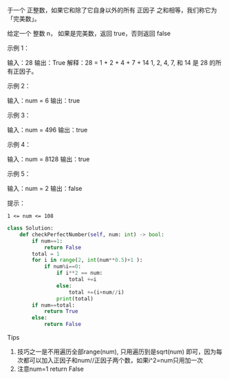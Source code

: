 于一个 正整数，如果它和除了它自身以外的所有 正因子 之和相等，我们称它为 「完美数」。

给定一个 整数 n， 如果是完美数，返回 true，否则返回 false

 

示例 1：

输入：28
输出：True
解释：28 = 1 + 2 + 4 + 7 + 14
1, 2, 4, 7, 和 14 是 28 的所有正因子。

示例 2：

输入：num = 6
输出：true

示例 3：

输入：num = 496
输出：true

示例 4：

输入：num = 8128
输出：true

示例 5：

输入：num = 2
输出：false

 

提示：

    1 <= num <= 108



```python
class Solution:
    def checkPerfectNumber(self, num: int) -> bool:
        if num==1:
            return False
        total = 1
        for i in range(2, int(num**0.5)+1 ):
            if num%i==0:
                if i**2 == num:
                    total +=i 
                else:
                    total +=(i+num//i)
                print(total)
        if num==total:
            return True 
        else:
            return False 

```



Tips

1. 技巧之一是不用遍历全部range(num), 只用遍历到是sqrt(num) 即可，因为每次都可以加入正因子和num//正因子两个数，如果i^2=num只用加一次
2. 注意num=1 return False

